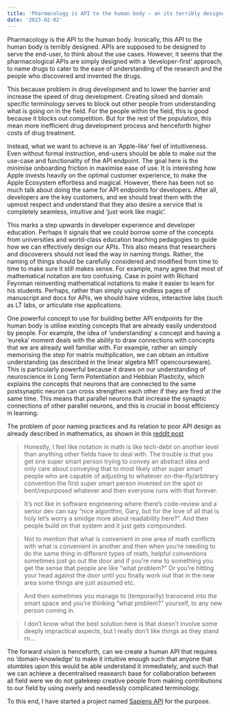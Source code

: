 ```yaml
---
title: 'Pharmacology is API to the human body — an its terribly designed'
date: '2023-02-02'
---
```

Pharmacology is the API to the human body. Ironically, this API to the human body is terribly designed. APIs are supposed to be designed to serve the end-user, to think about the use cases. However, it seems that the pharmacological APIs are simply designed with a ‘developer-first’ approach, to name drugs to cater to the ease of understanding of the research and the people who discovered and invented the drugs.

This because problem in drug development and to lower the barrier and increase the speed of drug development. Creating siloed and domain specific terminology serves to block out other people from understanding what is going on in the field. For the people within the field, this is good because it blocks out competition. But for the rest of the population, this mean more inefficient drug development process and henceforth higher costs of drug treatment.

Instead, what we want to achieve is an ‘Apple-like’ feel of intuitiveness. Even without formal instruction, end-users should be able to make out the use-case and functionality of the API endpoint. The goal here is the minimise onboarding friction in maximise ease of use. It is interesting how Apple invests heavily on the optimal customer experience, to make the Apple Ecosystem effortless and magical. However, there has been not so much talk about doing the same for API endpoints for developers. After all, developers are the key customers, and we should treat them with the upmost respect and understand that they also desire a service that is completely seamless, intuitive and ‘just work like magic’.

This marks a step upwards in developer experience and developer education. Perhaps it signals that we could borrow some of the concepts from universities and world-class education teaching pedagogies to guide how we can effectively design our APIs. This also means that researchers and discoverers should not lead the way in naming things. Rather, the naming of things should be carefully considered and modified from time to time to make sure it still makes sense. For example, many agree that most of mathematical notation are too confusing. Case in point with Richard Feynman reinventing mathematical notations to make it easier to learn for his students. Perhaps, rather than simply using endless pages of manuscript and docs for APIs, we should have videos, interactive labs (such as LT labs, or articulate rise applications.

One powerful concept to use for building better API endpoints for the human body is utilise existing concepts that are already easily understood by people. For example, the idea of ‘understanding’ a concept and having a ‘eureka’ moment deals with the ability to draw connections with concepts that we are already well familiar with. For example, rather an simply memorising the step for matrix multiplication, we can obtain an intuitive understanding (as described in the linear algebra MIT opencourseware). This is particularly powerful because it draws on our understanding of neuroscience in Long Term Potentiation and Hebbian Plasticity, which explains the concepts that neurons that are connected to the same postsynaptic neuron can cross strengthen each other if they are fired at the same time. This means that parallel neurons that increase the synaptic connections of other parallel neurons, and this is crucial in boost efficiency in learning.

The problem of poor naming practices and its relation to poor API design as already described in mathematics, as shown in this [reddit post](https://www.reddit.com/r/math/comments/zx1y6m/what_notation_always_gets_to_you_no_matter_how/)

> Honestly, I feel like notation in math is like tech-debt on another level than anything other fields have to deal with. The trouble is that you get one super smart person trying to convey an abstract idea and only care about conveying that to most likely other super smart people who are capable of adjusting to whatever on-the-fly/arbitrary convention the first super smart person invented on the spot or bent/repurposed whatever and then everyone runs with that forever.

> It’s not like in software engineering where there’s code-review and a senior dev can say “nice algorithm, Gary, but for the love of all that is holy let’s worry a smidge more about readability here?”. And then people build on that system and it just gets compounded.

> Not to mention that what is convenient in one area of math conflicts with what is convenient in another and then when you’re needing to do the same thing in different types of math, helpful conventions sometimes just go out the door and if you’re new to something you get the sense that people are like “what problem?” Or you’re hitting your head against the door until you finally work out that in the new area some things are just assumed etc.

> And then sometimes you manage to (temporarily) transcend into the smart space and you’re thinking “what problem?” yourself, to any new person coming in.

> I don’t know what the best solution here is that doesn’t involve some deeply impractical aspects, but I really don’t like things as they stand rn…

The forward vision is henceforth, can we create a human API that requires no ‘domain-knowledge’ to make it intuitive enough such that anyone that stumbles upon this would be able understand it immediately, and such that we can achieve a decentralised reasearch base for collaboration between all field were we do not gatekeep creative people from making contributions to our field by using overly and needlessly complicated terminology.

To this end, I have started a project named [Sapiens API](https://github.com/yiheinchai/SapiensAPI) for the purpose.